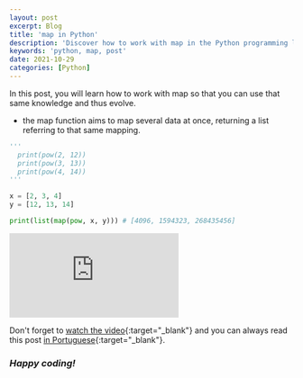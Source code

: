 ```yaml
---
layout: post
excerpt: Blog
title: 'map in Python'
description: 'Discover how to work with map in the Python programming language. Get answers to your questions with the theory and examples presented.'
keywords: 'python, map, post'
date: 2021-10-29
categories: [Python]
---
```


In this post, you will learn how to work with map so that you can use that same knowledge and thus evolve.

- the map function aims to map several data at once, returning a list referring to that same mapping.

```python
'''
  print(pow(2, 12))
  print(pow(3, 13))
  print(pow(4, 14))
'''

x = [2, 3, 4]
y = [12, 13, 14]

print(list(map(pow, x, y))) # [4096, 1594323, 268435456]
```

<div class="video-container">
  <iframe src="https://www.youtube.com/embed/hCaynUtCvEw" frameborder="0" allowfullscreen></iframe>
</div>

Don't forget to [watch the video](https://youtu.be/hCaynUtCvEw){:target="\_blank"} and you can always read this post [in Portuguese](https://caffeinealgorithm.com/blog/map-em-python/){:target="\_blank"}.

### _Happy coding!_

